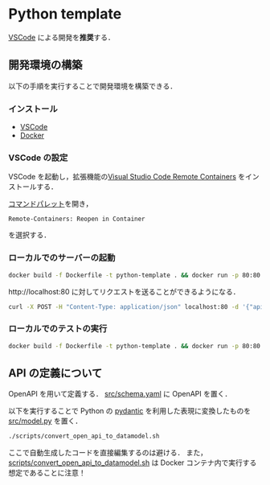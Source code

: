 # Python template

[VSCode](https://azure.microsoft.com/ja-jp/products/visual-studio-code/) による開発を**推奨**する．

## 開発環境の構築

以下の手順を実行することで開発環境を構築できる．

### インストール

- [VSCode](https://azure.microsoft.com/ja-jp/products/visual-studio-code/)
- [Docker](https://docs.docker.com/get-docker/)

### VSCode の設定

VSCode を起動し，拡張機能の[Visual Studio Code Remote Containers](https://code.visualstudio.com/docs/remote/containers) をインストールする．

[コマンドパレット](https://code.visualstudio.com/docs/getstarted/userinterface#_command-palette)を開き，
```
Remote-Containers: Reopen in Container
```
を選択する．

### ローカルでのサーバーの起動

```bash
docker build -f Dockerfile -t python-template . && docker run -p 80:80 -it python-template
```

http://localhost:80 に対してリクエストを送ることができるようになる．

```bash
curl -X POST -H "Content-Type: application/json" localhost:80 -d '{"apiName": "Solver", "name": "Taro"}'
```

### ローカルでのテストの実行

```bash
docker build -f Dockerfile -t python-template . && docker run -p 80:80 -it python-template /usr/local/bin/python -m unittest
```

## API の定義について

OpenAPI を用いて定義する．
[src/schema.yaml](src/schema.yaml) に OpenAPI を置く．

以下を実行することで Python の [pydantic](https://pydantic-docs.helpmanual.io/) を利用した表現に変換したものを [src/model.py](src/model.py) を置く．

```bash
./scripts/convert_open_api_to_datamodel.sh
```

ここで自動生成したコードを直接編集するのは避ける．
また，[scripts/convert_open_api_to_datamodel.sh](scripts/convert_open_api_to_datamodel.sh) は Docker コンテナ内で実行する想定であることに注意！
